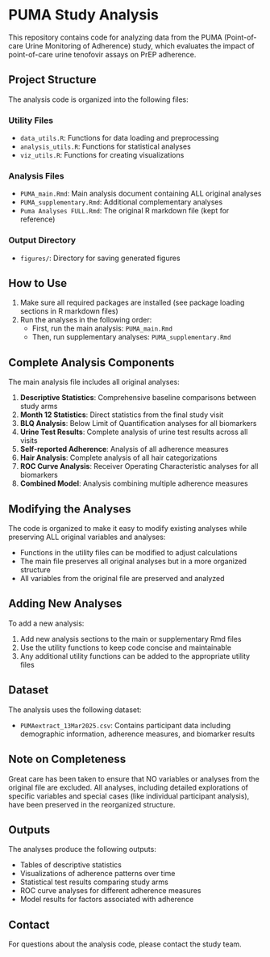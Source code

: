 # PUMA Study Analysis

This repository contains code for analyzing data from the PUMA (Point-of-care Urine Monitoring of Adherence) study, which evaluates the impact of point-of-care urine tenofovir assays on PrEP adherence.

## Project Structure

The analysis code is organized into the following files:

### Utility Files

- `data_utils.R`: Functions for data loading and preprocessing
- `analysis_utils.R`: Functions for statistical analyses
- `viz_utils.R`: Functions for creating visualizations

### Analysis Files

- `PUMA_main.Rmd`: Main analysis document containing ALL original analyses
- `PUMA_supplementary.Rmd`: Additional complementary analyses
- `Puma Analyses FULL.Rmd`: The original R markdown file (kept for reference)

### Output Directory

- `figures/`: Directory for saving generated figures

## How to Use

1. Make sure all required packages are installed (see package loading sections in R markdown files)
2. Run the analyses in the following order:
   - First, run the main analysis: `PUMA_main.Rmd`
   - Then, run supplementary analyses: `PUMA_supplementary.Rmd`

## Complete Analysis Components

The main analysis file includes all original analyses:

1. **Descriptive Statistics**: Comprehensive baseline comparisons between study arms
2. **Month 12 Statistics**: Direct statistics from the final study visit
3. **BLQ Analysis**: Below Limit of Quantification analyses for all biomarkers
4. **Urine Test Results**: Complete analysis of urine test results across all visits
5. **Self-reported Adherence**: Analysis of all adherence measures
6. **Hair Analysis**: Complete analysis of all hair categorizations
7. **ROC Curve Analysis**: Receiver Operating Characteristic analyses for all biomarkers
8. **Combined Model**: Analysis combining multiple adherence measures

## Modifying the Analyses

The code is organized to make it easy to modify existing analyses while preserving ALL original variables and analyses:

- Functions in the utility files can be modified to adjust calculations
- The main file preserves all original analyses but in a more organized structure
- All variables from the original file are preserved and analyzed

## Adding New Analyses

To add a new analysis:

1. Add new analysis sections to the main or supplementary Rmd files
2. Use the utility functions to keep code concise and maintainable
3. Any additional utility functions can be added to the appropriate utility files

## Dataset

The analysis uses the following dataset:

- `PUMAextract_13Mar2025.csv`: Contains participant data including demographic information, adherence measures, and biomarker results

## Note on Completeness

Great care has been taken to ensure that NO variables or analyses from the original file are excluded. All analyses, including detailed explorations of specific variables and special cases (like individual participant analysis), have been preserved in the reorganized structure.

## Outputs

The analyses produce the following outputs:

- Tables of descriptive statistics
- Visualizations of adherence patterns over time
- Statistical test results comparing study arms
- ROC curve analyses for different adherence measures
- Model results for factors associated with adherence

## Contact

For questions about the analysis code, please contact the study team. 